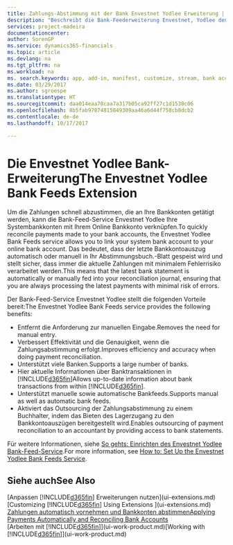 ```yaml
---
title: Zahlungs-Abstimmung mit der Bank Envestnet Yodlee Erweiterung | Microsoft Docs
description: "Beschreibt die Bank-Feederweiterung Envestnet, Yodlee den Verknüpfungen für Bankkonten sodass Sie schnell und Zahlungen zu entschädigen können."
services: project-madeira
documentationcenter: 
author: SorenGP
ms.service: dynamics365-financials
ms.topic: article
ms.devlang: na
ms.tgt_pltfrm: na
ms.workload: na
ms. search.keywords: app, add-in, manifest, customize, stream, bank account link
ms.date: 03/29/2017
ms.author: sgroespe
ms.translationtype: HT
ms.sourcegitcommit: daa014eaa78caa7a317b05ca92ff27c1d1530c06
ms.openlocfilehash: 8b5fab97874815849309aa46a6d44f758cb8dcb2
ms.contentlocale: de-de
ms.lasthandoff: 10/17/2017

---
```

# <a name="the-envestnet-yodlee-bank-feeds-extension"></a><span data-ttu-id="27844-103">Die Envestnet Yodlee Bank-Erweiterung</span><span class="sxs-lookup"><span data-stu-id="27844-103">The Envestnet Yodlee Bank Feeds Extension</span></span>
<span data-ttu-id="27844-104">Um die Zahlungen schnell abzustimmen, die an Ihre Bankkonten getätigt werden, kann die Bank-Feed-Service Envestnet Yodlee Ihre Systembankkonten mit Ihrem Online Bankkonto verknüpfen.</span><span class="sxs-lookup"><span data-stu-id="27844-104">To quickly reconcile payments made to your bank accounts, the Envestnet Yodlee Bank Feeds service allows you to link your system bank account to your online bank account.</span></span> <span data-ttu-id="27844-105">Das bedeutet, dass der letzte Bankkontoauszug automatisch oder manuell in Ihr Abstimmungsbuch.-Blatt gespeist wird und stellt sicher, dass immer die aktuelle Zahlungen mit minimalem Fehlerrisiko verarbeitet werden.</span><span class="sxs-lookup"><span data-stu-id="27844-105">This means that the latest bank statement is automatically or manually fed into your reconciliation journal, ensuring that you are always processing the latest payments with minimal risk of errors.</span></span>

<span data-ttu-id="27844-106">Der Bank-Feed-Service Envestnet Yodlee stellt die folgenden Vorteile bereit:</span><span class="sxs-lookup"><span data-stu-id="27844-106">The Envestnet Yodlee Bank Feeds service provides the following benefits:</span></span>

* <span data-ttu-id="27844-107">Entfernt die Anforderung zur manuellen Eingabe.</span><span class="sxs-lookup"><span data-stu-id="27844-107">Removes the need for manual entry.</span></span>
* <span data-ttu-id="27844-108">Verbessert Effektivität und die Genauigkeit, wenn die Zahlungsabstimmung erfolgt.</span><span class="sxs-lookup"><span data-stu-id="27844-108">Improves efficiency and accuracy when doing payment reconciliation.</span></span>
* <span data-ttu-id="27844-109">Unterstützt viele Banken.</span><span class="sxs-lookup"><span data-stu-id="27844-109">Supports a large number of banks.</span></span>
* <span data-ttu-id="27844-110">Hier aktuelle Informationen über Banktransaktionen in [!INCLUDE[d365fin](includes/d365fin_md.md)]</span><span class="sxs-lookup"><span data-stu-id="27844-110">Allows up-to-date information about bank transactions from within [!INCLUDE[d365fin](includes/d365fin_md.md)].</span></span>
* <span data-ttu-id="27844-111">Unterstützt manuelle sowie automatische Bankfeeds.</span><span class="sxs-lookup"><span data-stu-id="27844-111">Supports manual as well as automatic bank feeds.</span></span>
* <span data-ttu-id="27844-112">Aktiviert das Outsourcing der Zahlungsabstimmung zu einem Buchhalter, indem das Bieten des Lagerzugang zu den Bankkontoauszügen bereitgestellt wird.</span><span class="sxs-lookup"><span data-stu-id="27844-112">Enables outsourcing of payment reconciliation to an accountant by providing access to bank statements.</span></span>

<span data-ttu-id="27844-113">Für weitere Informationen, siehe [So gehts: Einrichten des Envestnet Yodlee Bank-Feed-Service](bank-how-setup-bank-statement-service.md).</span><span class="sxs-lookup"><span data-stu-id="27844-113">For more information, see [How to: Set Up the Envestnet Yodlee Bank Feeds Service](bank-how-setup-bank-statement-service.md).</span></span>

## <a name="see-also"></a><span data-ttu-id="27844-114">Siehe auch</span><span class="sxs-lookup"><span data-stu-id="27844-114">See Also</span></span>
<span data-ttu-id="27844-115">[Anpassen [!INCLUDE[d365fin](includes/d365fin_md.md)] Erweiterungen nutzen](ui-extensions.md)  </span><span class="sxs-lookup"><span data-stu-id="27844-115">[Customizing [!INCLUDE[d365fin](includes/d365fin_md.md)] Using Extensions ](ui-extensions.md)  </span></span>  
[<span data-ttu-id="27844-116">Zahlungen automatisch vornehmen und Bankkonten abstimmen</span><span class="sxs-lookup"><span data-stu-id="27844-116">Applying Payments Automatically and Reconciling Bank Accounts</span></span>](receivables-apply-payments-auto-reconcile-bank-accounts.md)  
<span data-ttu-id="27844-117">[Arbeiten mit [!INCLUDE[d365fin](includes/d365fin_md.md)]](ui-work-product.md)</span><span class="sxs-lookup"><span data-stu-id="27844-117">[Working with [!INCLUDE[d365fin](includes/d365fin_md.md)]](ui-work-product.md)</span></span>

